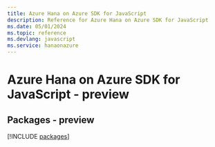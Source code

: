 ```yaml
---
title: Azure Hana on Azure SDK for JavaScript
description: Reference for Azure Hana on Azure SDK for JavaScript
ms.date: 05/01/2024
ms.topic: reference
ms.devlang: javascript
ms.service: hanaonazure
---
```

# Azure Hana on Azure SDK for JavaScript - preview
## Packages - preview
[!INCLUDE [packages](hana-on-azure-index.md)]